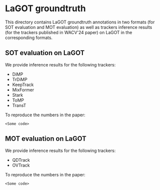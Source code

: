 # LaGOT groundtruth

This directory contains LaGOT groundtruth annotations in two formats (for SOT
evaluation and MOT evaluation) as well as trackers inference results (for the
trackers published in WACV'24 paper) on LaGOT in
the corresponding formats.

## SOT evaluation on LaGOT

We provide inference results for the following trackers: 

- DiMP
- TrDiMP
- KeepTrack
- MixFormer
- Stark
- ToMP
- TransT

To reproduce the numbers in the paper:

``
<Some code>
``

## MOT evaluation on LaGOT

We provide inference results for the following trackers:

- QDTrack
- OVTrack

To reproduce the numbers in the paper:

``
<Some code>
``

